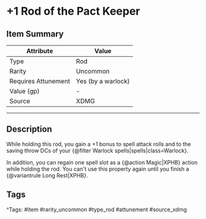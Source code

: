 # +1 Rod of the Pact Keeper

## Item Summary

| Attribute            | Value                        |
|----------------------|------------------------------|
| Type                 | Rod |
| Rarity               | Uncommon             |
| Requires Attunement  | Yes (by a warlock)                |
| Value (gp)           | -    |
| Source               | XDMG |

---

## Description

While holding this rod, you gain a +1 bonus to spell attack rolls and to the saving throw DCs of your {@filter Warlock spells|spells|class=Warlock}.

In addition, you can regain one spell slot as a {@action Magic|XPHB} action while holding the rod. You can't use this property again until you finish a {@variantrule Long Rest|XPHB}.

## Tags

^Tags: #item #rarity_uncommon #type_rod #attunement #source_xdmg